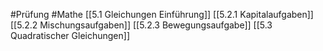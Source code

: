 #Prüfung #Mathe
[[5.1 Gleichungen Einführung]]
[[5.2.1 Kapitalaufgaben]]
[[5.2.2 Mischungsaufgaben]]
[[5.2.3 Bewegungsaufgabe]]
[[5.3 Quadratischer Gleichungen]]